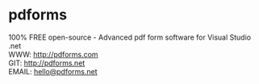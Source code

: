 # pdforms
100% FREE open-source - Advanced pdf form software for Visual Studio .net
<br/>WWW: http://pdforms.com
<br/>GIT: http://pdforms.net
<br/>EMAIL: <a href="mailto:hello@pdforms.net?subject=pdForms.net">hello@pdforms.net</a>
